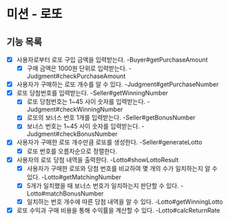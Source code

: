 # 미션 - 로또

## 기능 목록

- [x] 사용자로부터 로또 구입 금액을 입력받는다. -Buyer#getPurchaseAmount
  - [x] 구매 금액은 1000원 단위로 입력받는다. -Judgment#checkPurchaseAmount
- [x] 사용자가 구매하는 로또 개수를 알 수 있다. -Judgment#getPurchaseNumber
- [x] 로또 당첨번호를 입력받는다. -Seller#getWinningNumber
  - [x] 로또 당첨번호는 1~45 사이 숫자를 입력받는다. -Judgment#checkWinningNumber
  - [x] 로또의 보너스 번호 1개를 입력받는다. -Seller#getBonusNumber
  - [x] 보너스 번호는 1~45 사이 숫자를 입력받는다. -Judgment#checkBonusNumber
- [x] 사용자가 구매한 로또 개수만큼 로또를 생성한다. -Seller#generateLotto
  - [x] 로또 번호를 오름차순으로 정렬한다.
- [x] 사용자의 로또 당첨 내역을 출력한다. -Lotto#showLottoResult
  - [x] 사용자가 구매한 로또와 당첨 번호를 비교하여 몇 개의 수가 일치하는지 알 수 있다. -Lotto#getMatchingNumber
  - [x] 5개가 일치했을 때 보너스 번호가 일치하는지 판단할 수 있다. -Lotto#matchBonusNumber
  - [x] 일치하는 번호 개수에 따른 당첨 내역을 알 수 있다. -Lotto#getWinningLotto
- [x] 로또 수익과 구매 비용을 통해 수익률을 계산할 수 있다. -Lotto#calcReturnRate
